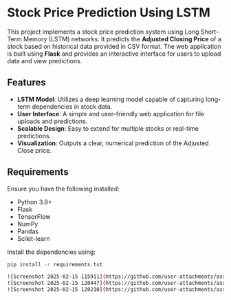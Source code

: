 # Stock Price Prediction Using LSTM

This project implements a stock price prediction system using Long Short-Term Memory (LSTM) networks. It predicts the **Adjusted Closing Price** of a stock based on historical data provided in CSV format. The web application is built using **Flask** and provides an interactive interface for users to upload data and view predictions.

## Features
- **LSTM Model**: Utilizes a deep learning model capable of capturing long-term dependencies in stock data.
- **User Interface**: A simple and user-friendly web application for file uploads and predictions.
- **Scalable Design**: Easy to extend for multiple stocks or real-time predictions.
- **Visualization**: Outputs a clear, numerical prediction of the Adjusted Close price.

## Requirements
Ensure you have the following installed:
- Python 3.8+
- Flask
- TensorFlow
- NumPy
- Pandas
- Scikit-learn

Install the dependencies using:
```bash
pip install -r requirements.txt

![Screenshot 2025-02-15 115911](https://github.com/user-attachments/assets/7e21896e-3310-4ddb-a2f5-3ad99f76d78e)
![Screenshot 2025-02-15 120447](https://github.com/user-attachments/assets/1855beb5-ac96-45e9-9239-89039b1e0aaa)
![Screenshot 2025-02-15 120210](https://github.com/user-attachments/assets/d334e4e6-293e-41a8-972d-3d96e7dd8de8)
